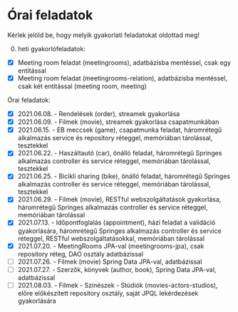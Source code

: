 # Órai feladatok

Kérlek jelöld be, hogy melyik gyakorlati feladatokat oldottad meg!

0. heti gyakorlófeladatok:

* [X] Meeting room feladat (meetingrooms), adatbázisba mentéssel, csak egy entitással
* [X] Meeting room feladat (meetingrooms-relation), adatbázisba mentéssel, csak két entitással (meeting room, meeting)

Órai feladatok:

* [X] 2021.06.08. - Rendelések (order), streamek gyakorlása
* [X] 2021.06.09. - Filmek (movie), streamek gyakorlása csapatmunkában
* [X] 2021.06.15. - EB meccsek (game), csapatmunka feladat, háromrétegű alkalmazás service és repository réteggel, memóriában tárolással, tesztekkel
* [X] 2021.06.22. - Haszáltautó (car), önálló feladat, háromrétegű Springes alkalmazás controller és service réteggel, memóriában tárolással, tesztekkel
* [X] 2021.06.25. - Bicikli sharing (bike), önálló feladat, háromrétegű Springes alkalmazás controller és service réteggel, memóriában tárolással, tesztekkel
* [x] 2021.06.29. - Filmek (movie), RESTful webszolgáltatások gyakorlása, háromrétegű Springes alkalmazás controller és service réteggel, memóriában tárolással
* [x] 2021.07.13. - Időpontfoglalás (appointment), házi feladat a validáció gyakorlására, háromrétegű Springes alkalmazás controller és service réteggel, RESTful webszolgáltatásokkal, memóriában tárolással
* [x] 2021.07.20. - MeetingRooms JPA-val (meetingrooms-jpa), csak repository réteg, DAO osztály adatbázissal
* [ ] 2021.07.26. - Filmek (movie) Spring Data JPA-val, adatbázissal
* [ ] 2021.07.27. - Szerzők, könyvek (author, book), Spring Data JPA-val, adatbázissal
* [ ] 2021.08.03. - Filmek - Színészek - Stúdiók (movies-actors-studios), előre előkészített repository osztály, saját JPQL lekérdezések gyakorlására